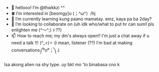 - 🐣 hellooo! I’m @thwkkzi ^^
- 🍀 I’m interested in [beomgy]u (；^ω^）/hj
- 🍥 I’m currently learning kung paano mamatay. emz, kaya pa ba 2day?
- 🍡 I’m looking to collaborate on (uh idk who/what to put hr can sum1 pls enlighten me (^～^;)ゞ??)
- 📫 How to reach me; my dm's always open!! I'm just a chat away if u need a talk !!! (^_<)✧ (i mean, listener (??) I'm bad at making conversations༼⁰o⁰；༽.)

<!---
TXT >> tinatangi. ⁽⁽ଘ( ˊᵕˋ )ଓ⁾⁾
--->
Isa akong alien na shy type. uy bkt mo 'to binabasa cno k
